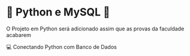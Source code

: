 # 🐍 Python e MySQL 🐬

O Projeto em Python será adicionado assim que as provas da faculdade acabarem

💻 Conectando Python com Banco de Dados
